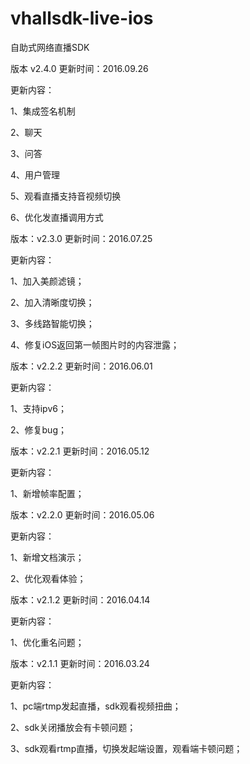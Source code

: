 # vhallsdk-live-ios
自助式网络直播SDK

版本 v2.4.0    更新时间：2016.09.26

更新内容：

1、集成签名机制

2、聊天

3、问答

4、用户管理

5、观看直播支持音视频切换

6、优化发直播调用方式


版本：v2.3.0  更新时间：2016.07.25

更新内容：

  1、加入美颜滤镜；
	 
  2、加入清晰度切换；
 	 
  3、多线路智能切换；
	 
  4、修复iOS返回第一帧图片时的内容泄露；
	 
	 
版本：v2.2.2  更新时间：2016.06.01

更新内容：

   1、支持ipv6；
   
   2、修复bug；


版本：v2.2.1  更新时间：2016.05.12

更新内容：

   1、新增帧率配置；
   
   
版本：v2.2.0  更新时间：2016.05.06

更新内容：

   1、新增文档演示；
   
   2、优化观看体验；


版本：v2.1.2  更新时间：2016.04.14

更新内容：

   1、优化重名问题；


版本：v2.1.1  更新时间：2016.03.24

更新内容：

   1、pc端rtmp发起直播，sdk观看视频扭曲；
   
   2、sdk关闭播放会有卡顿问题；
   
   3、sdk观看rtmp直播，切换发起端设置，观看端卡顿问题；
